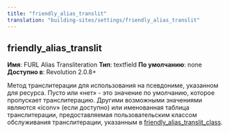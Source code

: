 ```yaml
---
title: "friendly_alias_translit"
translation: "building-sites/settings/friendly_alias_translit"
---
```


## friendly\_alias\_translit

**Имя**: FURL Alias Transliteration
**Тип**: textfield
**По умолчанию**: none
**Доступно в**: Revolution 2.0.8+

Метод транслитерации для использования на псевдониме, указанном для ресурса. Пусто или «нет» - это значение по умолчанию, которое пропускает транслитерацию. Другими возможными значениями являются «iconv» (если доступно) или именованная таблица транслитерации, предоставляемая пользовательским классом обслуживания транслитерации, указанным в [friendly\_alias\_translit\_class](building-sites/settings/friendly_alias_translit_class "friendly_alias_translit_class").
